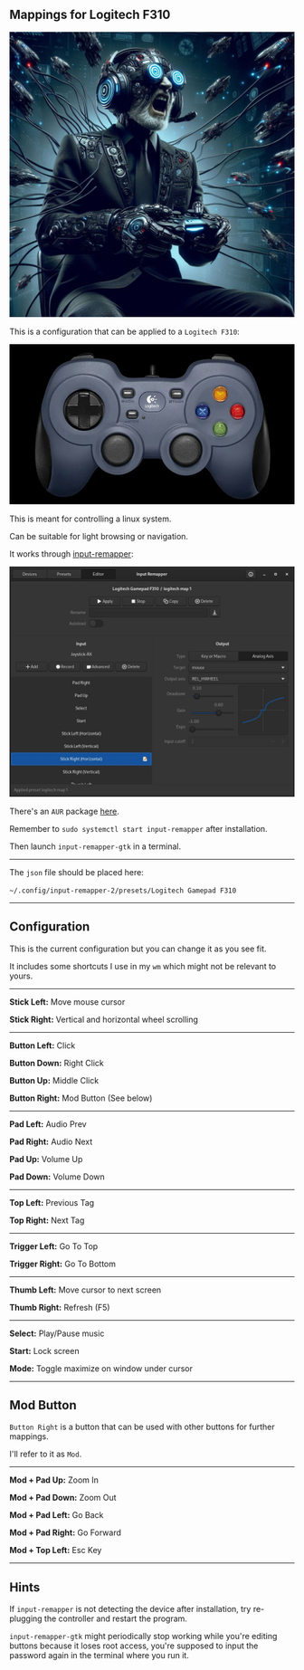 ## Mappings for Logitech F310

![](image.jpg)

This is a configuration that can be applied to a `Logitech F310`:

![](controller.jpg)

This is meant for controlling a linux system.

Can be suitable for light browsing or navigation.

It works through [input-remapper](https://github.com/sezanzeb/input-remapper):

![](input_remapper.jpg)

There's an `AUR` package [here](https://aur.archlinux.org/packages/input-remapper-git).

Remember to `sudo systemctl start input-remapper` after installation.

Then launch `input-remapper-gtk` in a terminal.

---

The `json` file should be placed here:

 `~/.config/input-remapper-2/presets/Logitech Gamepad F310`

---

## Configuration

This is the current configuration but you can change it as you see fit.

It includes some shortcuts I use in my `wm` which might not be relevant to yours.

---

**Stick Left:** Move mouse cursor

**Stick Right:** Vertical and horizontal wheel scrolling

---

**Button Left:** Click

**Button Down:** Right Click

**Button Up:** Middle Click

**Button Right:** Mod Button (See below)

---

**Pad Left:** Audio Prev

**Pad Right:** Audio Next

**Pad Up:** Volume Up

**Pad Down:** Volume Down

---

**Top Left:** Previous Tag

**Top Right:** Next Tag

---

**Trigger Left:** Go To Top

**Trigger Right:** Go To Bottom

---

**Thumb Left:** Move cursor to next screen

**Thumb Right:** Refresh (F5)

---

**Select:** Play/Pause music

**Start:** Lock screen

**Mode:** Toggle maximize on window under cursor

---

## Mod Button

`Button Right` is a button that can be used with other buttons for further mappings.

I'll refer to it as `Mod`.

---

**Mod + Pad Up:** Zoom In

**Mod + Pad Down:** Zoom Out

**Mod + Pad Left:** Go Back

**Mod + Pad Right:** Go Forward

**Mod + Top Left:** Esc Key

---

## Hints

If `input-remapper` is not detecting the device after installation, try re-plugging the controller and restart the program.

`input-remapper-gtk` might periodically stop working while you're editing buttons because it loses root access, you're supposed to input the password again in the terminal where you run it.